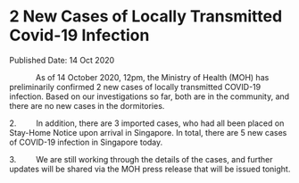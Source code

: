 <html>
    <meta http-equiv="Content-Type" content="text/html; charset=utf-8"/>
    <meta charset="utf-8"/>
    <title>2 New Cases of Locally Transmitted  Covid-19 Infection </title>
    <body><h1>2 New Cases of Locally Transmitted  Covid-19 Infection </h1>
    <p>Published Date: 14 Oct 2020</p> <p>&nbsp; &nbsp; &nbsp; &nbsp; &nbsp; &nbsp; As of 14 October 2020, 12pm, the Ministry of Health (MOH) has preliminarily confirmed 2 new cases of locally transmitted COVID-19 infection. Based on our investigations so far, both are in the community, and there are no new cases in the dormitories.&nbsp;&nbsp;</p> <p>2.&nbsp; &nbsp; &nbsp; &nbsp; &nbsp;In addition, there are 3 imported cases, who had all been placed on Stay-Home Notice upon arrival in Singapore. In total, there are 5 new cases of COVID-19 infection in Singapore today.</p><p><p>3.&nbsp; &nbsp; &nbsp; &nbsp; &nbsp;We are still working through the details of the cases, and further updates will be shared via the MOH press release that will be issued tonight.</p></p></body>
</html>